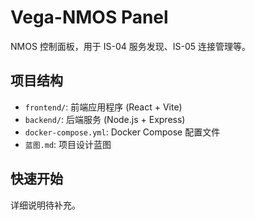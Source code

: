 # Vega-NMOS Panel

NMOS 控制面板，用于 IS-04 服务发现、IS-05 连接管理等。

## 项目结构

- `frontend/`: 前端应用程序 (React + Vite)
- `backend/`: 后端服务 (Node.js + Express)
- `docker-compose.yml`: Docker Compose 配置文件
- `蓝图.md`: 项目设计蓝图

## 快速开始

详细说明待补充。